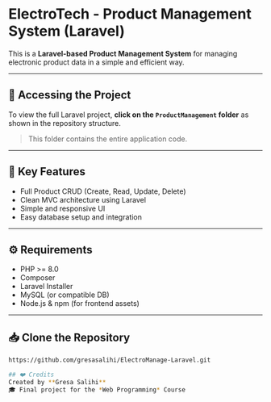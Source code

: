 # ElectroTech - Product Management System (Laravel)

This is a **Laravel-based Product Management System** for managing electronic product data in a simple and efficient way.

---

## 📁 Accessing the Project

To view the full Laravel project, **click on the `ProductManagement` folder** as shown in the repository structure.

> This folder contains the entire application code.

---

## 🚀 Key Features

- Full Product CRUD (Create, Read, Update, Delete)
- Clean MVC architecture using Laravel
- Simple and responsive UI
- Easy database setup and integration

---

## ⚙️ Requirements

- PHP >= 8.0
- Composer
- Laravel Installer
- MySQL (or compatible DB)
- Node.js & npm (for frontend assets)

---

## 📥 Clone the Repository

```bash
https://github.com/gresasalihi/ElectroManage-Laravel.git

## ❤️ Credits
Created by **Gresa Salihi**  
🎓 Final project for the *Web Programming* Course
